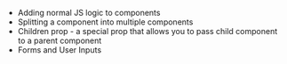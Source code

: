 - Adding normal JS logic to components
- Splitting a component into multiple components
- Children prop - a special prop that allows you to pass child component to a parent component
- Forms and User Inputs
